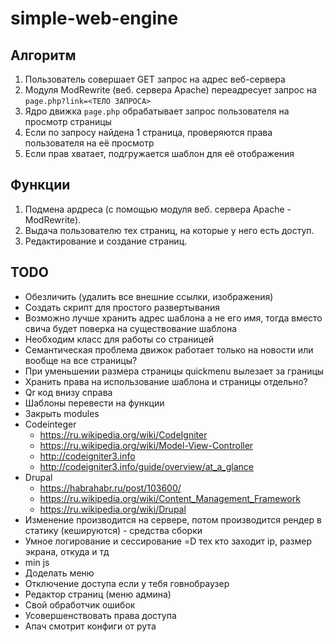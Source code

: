 # simple-web-engine

## Алгоритм

1. Пользователь совершает GET запрос на адрес веб-сервера
2. Модуля ModRewrite (веб. сервера Apache) переадресует запрос на `page.php?link=<ТЕЛО ЗАПРОСА>`
3. Ядро движка `page.php` обрабатывает запрос пользователя на просмотр страницы
4. Если по запросу найдена 1 страница, проверяются права пользователя на её просмотр
5. Если прав хватает, подгружается шаблон для её отображения

## Функции

1. Подмена ардреса (с помощью модуля веб. сервера Apache - ModRewrite).
2. Выдача пользователю тех страниц, на которые у него есть доступ.
3. Редактирование и создание страниц.

## TODO

* Обезличить (удалить все внешние ссылки, изображения)
* Создать скрипт для простого развертывания
* Возможно лучше хранить адрес шаблона а не его имя, тогда вместо свича будет поверка на существование шаблона
* Необходим класс для работы со страницей
* Семантическая проблема движок работает только на новости или вообще на все страницы?
* При уменьшении размера страницы quickmenu вылезает за границы
* Хранить права на использование шаблона и страницы отдельно?
* Qr код внизу справа
* Шаблоны перевести на функции
* Закрыть modules
* Codeinteger
  * https://ru.wikipedia.org/wiki/CodeIgniter
  * https://ru.wikipedia.org/wiki/Model-View-Controller
  * http://codeigniter3.info
  * http://codeigniter3.info/guide/overview/at_a_glance
* Drupal
  * https://habrahabr.ru/post/103600/
  * https://ru.wikipedia.org/wiki/Content_Management_Framework
  * https://ru.wikipedia.org/wiki/Drupal
* Изменение производится на сервере, потом производится рендер в статику (кешируются) - средства сборки
* Умное логирование и сессирование =D тех кто заходит ip, размер экрана, откуда и тд
* min js
* Доделать меню
* Отключение доступа если у тебя говнобраузер
* Редактор страниц (меню админа)
* Свой обработчик ошибок
* Усовершенствовать права доступа
* Апач смотрит конфиги от рута
